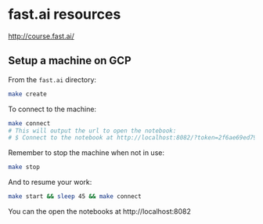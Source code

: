 # fast.ai resources
http://course.fast.ai/

## Setup a machine on GCP
From the `fast.ai` directory:
```bash
make create
```

To connect to the machine:
```bash
make connect
# This will output the url to open the notebook:
# $ Connect to the notebook at http://localhost:8082/?token=2f6ae69ed792917362b939beda8219e356e579de83c274e7
```

Remember to stop the machine when not in use:
```bash
make stop
```

And to resume your work:
```bash
make start && sleep 45 && make connect
```

You can the open the notebooks at http://localhost:8082
